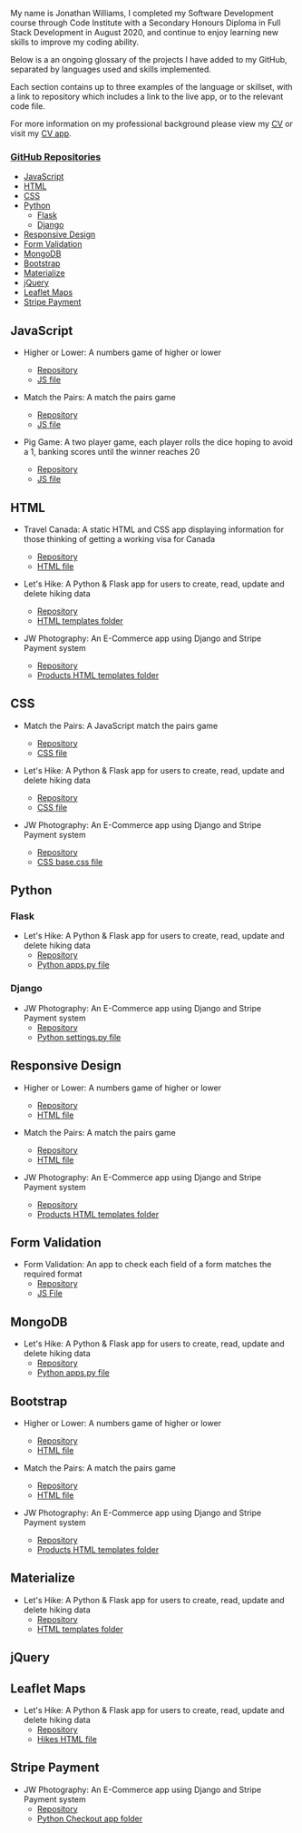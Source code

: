 My name is Jonathan Williams, I completed my Software Development course through Code Institute with a Secondary Honours Diploma in Full Stack Development in August 2020, and continue to enjoy learning new skills to improve my coding ability.

Below is a an ongoing glossary of the projects I have added to my GitHub, separated by languages used and skills implemented.

Each section contains up to three examples of the language or skillset, with a link to repository which includes a link to the live app, or to the relevant code file.

For more information on my professional background please view my [CV](
https://jonwil91.github.io/jon-williams-cv/static/cv/williams-cv.pdf) or visit my [CV app](https://jonwil91.github.io/jon-williams-cv/index.html).

### [GitHub Repositories](https://github.com/JonWil91?tab=repositories) 

* [JavaScript](#javascript)
* [HTML](#html)
* [CSS](#css)
* [Python](#python)
	*   [Flask](#flask)
    *   [Django](#django)
 * [Responsive Design](#responsive-design)
 * [Form Validation](#form-validation)
 * [MongoDB](#mongo-db)
 * [Bootstrap](#bootstrap)
 * [Materialize](#materialize)
 * [jQuery](#jquery)
 * [Leaflet Maps](#leaflet-maps)
 * [Stripe Payment](#stripe-payment)

## JavaScript

* Higher or Lower: A numbers game of higher or lower
	* [Repository](https://github.com/JonWil91/numbers-game-javascript)
	* [JS file](https://github.com/JonWil91/numbers-game-javascript/blob/master/script.js)

* Match the Pairs: A match the pairs game
	* [Repository](https://github.com/JonWil91/Match-the-Pairs)
	* [JS file](https://github.com/JonWil91/Match-the-Pairs/blob/master/assets/js/style.js)

* Pig Game: A two player game, each player rolls the dice hoping to avoid a 1, banking scores until the winner reaches 20
	* [Repository](https://github.com/JonWil91/pig-game)
	* [JS file](https://github.com/JonWil91/pig-game/blob/main/script.js)

## HTML

* Travel Canada: A static HTML and CSS app displaying information for those thinking of getting a working visa for Canada 
	* [Repository](https://github.com/JonWil91/Travel-Canada)
	* [HTML file](https://github.com/JonWil91/Travel-Canada/blob/master/index.html)

* Let's Hike: A Python & Flask app for users to create, read, update and delete hiking data
	* [Repository](https://github.com/JonWil91/Lets-Hike)
	* [HTML templates folder](https://github.com/JonWil91/Lets-Hike/tree/master/templates)

* JW Photography: An E-Commerce app using Django and Stripe Payment system
	* [Repository](https://github.com/JonWil91/JW-Photography)
	* [Products HTML templates folder](https://github.com/JonWil91/JW-Photography/tree/master/products/templates/products)

## CSS

* Match the Pairs: A JavaScript match the pairs game
	* [Repository](https://github.com/JonWil91/Match-the-Pairs)
	* [CSS file](https://github.com/JonWil91/Match-the-Pairs/blob/master/assets/css/style.css)

* Let's Hike: A Python & Flask app for users to create, read, update and delete hiking data
	* [Repository](https://github.com/JonWil91/Lets-Hike)
	* [CSS file](https://github.com/JonWil91/Lets-Hike/blob/master/static/css/style.css)

* JW Photography: An E-Commerce app using Django and Stripe Payment system
	* [Repository](https://github.com/JonWil91/JW-Photography)
	* [CSS base.css file](https://github.com/JonWil91/JW-Photography/blob/master/static/css/base.css)

## Python

### Flask

* Let's Hike: A Python & Flask app for users to create, read, update and delete hiking data
	* [Repository](https://github.com/JonWil91/Lets-Hike)
	* [Python apps.py file](https://github.com/JonWil91/Lets-Hike/blob/master/app.py)

### Django

* JW Photography: An E-Commerce app using Django and Stripe Payment system
	* [Repository](https://github.com/JonWil91/JW-Photography)
	* [Python settings.py file](https://github.com/JonWil91/JW-Photography/blob/master/milestone4/settings.py)

## Responsive Design

* Higher or Lower: A numbers game of higher or lower
	* [Repository](https://github.com/JonWil91/numbers-game-javascript)
	* [HTML file](https://github.com/JonWil91/numbers-game/blob/master/index.html)

* Match the Pairs: A match the pairs game
	* [Repository](https://github.com/JonWil91/Match-the-Pairs)
	* [HTML file](https://github.com/JonWil91/Match-the-Pairs/blob/master/index.html)

* JW Photography: An E-Commerce app using Django and Stripe Payment system
	* [Repository](https://github.com/JonWil91/JW-Photography)
	* [Products HTML templates folder](https://github.com/JonWil91/JW-Photography/tree/master/products/templates/products)

## Form Validation

* Form Validation: An app to check each field of a form matches the required format
	* [Repository](https://github.com/JonWil91/form-validation)
	* [JS File](https://github.com/JonWil91/form-validation/blob/main/script.js)

## MongoDB

* Let's Hike: A Python & Flask app for users to create, read, update and delete hiking data
	* [Repository](https://github.com/JonWil91/Lets-Hike)
	* [Python apps.py file](https://github.com/JonWil91/Lets-Hike/blob/master/app.py)

## Bootstrap

* Higher or Lower: A numbers game of higher or lower
	* [Repository](https://github.com/JonWil91/numbers-game-javascript)
	* [HTML file](https://github.com/JonWil91/numbers-game/blob/master/index.html)

* Match the Pairs: A match the pairs game
	* [Repository](https://github.com/JonWil91/Match-the-Pairs)
	* [HTML file](https://github.com/JonWil91/Match-the-Pairs/blob/master/index.html)

* JW Photography: An E-Commerce app using Django and Stripe Payment system
	* [Repository](https://github.com/JonWil91/JW-Photography)
	* [Products HTML templates folder](https://github.com/JonWil91/JW-Photography/tree/master/products/templates/products)

## Materialize

* Let's Hike: A Python & Flask app for users to create, read, update and delete hiking data
	* [Repository](https://github.com/JonWil91/Lets-Hike)
	* [HTML templates folder](https://github.com/JonWil91/Lets-Hike/tree/master/templates)

## jQuery

## Leaflet Maps

* Let's Hike: A Python & Flask app for users to create, read, update and delete hiking data
	* [Repository](https://github.com/JonWil91/Lets-Hike)
	* [Hikes HTML file](https://github.com/JonWil91/Lets-Hike/blob/master/templates/hikes.html)

## Stripe Payment

* JW Photography: An E-Commerce app using Django and Stripe Payment system
	* [Repository](https://github.com/JonWil91/JW-Photography)
	* [Python Checkout app folder](https://github.com/JonWil91/JW-Photography/tree/master/checkout)


